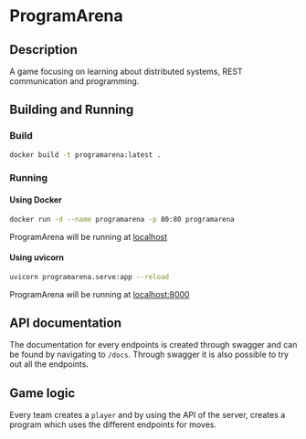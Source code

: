 # ProgramArena


## Description

A game focusing on learning about distributed systems, REST communication and
programming.

## Building and Running

### Build

```bash
docker build -t programarena:latest .
```

### Running

#### Using Docker

```bash
docker run -d --name programarena -p 80:80 programarena
```

ProgramArena will be running at [localhost](localhost)

#### Using uvicorn

```bash
uvicorn programarena.serve:app --reload
```

ProgramArena will be running at [localhost:8000](localhost:8000)

## API documentation

The documentation for every endpoints is created through swagger and can be
found by navigating to `/docs`. Through swagger it is also possible to try out
all the endpoints.


## Game logic

Every team creates a `player` and by using the API of the server, creates a
program which uses the different endpoints for moves.
